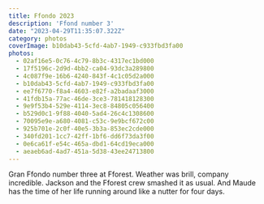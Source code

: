 ```yaml
---
title: Ffondo 2023
description: 'Ffond number 3'
date: "2023-04-29T11:35:07.322Z"
category: photos
coverImage: b10dab43-5cfd-4ab7-1949-c933fbd3fa00
photos:
  - 02af16e5-0c76-4c79-8b3c-4317ec1bd000
  - 17f5196c-2d9d-4bb2-ca04-93dc3a289800
  - 4c087f9e-16b6-4240-843f-4c1c05d2a000
  - b10dab43-5cfd-4ab7-1949-c933fbd3fa00
  - ee7f6770-f8a4-4603-e82f-a2badaaf3000
  - 41fdb15a-77ac-46de-3ce3-781418128300
  - 9e9f53b4-529e-4114-3ec8-84805c056400
  - b529d0c1-9f88-4040-5ad4-26c4c1308600
  - 70095e9e-a680-4081-c53c-9e9bcf672c00
  - 925b701e-2c0f-40e5-3b3a-853ec2cde000
  - 340fd201-1cc7-42ff-1bf6-dd6f73da3f00
  - 0e6ca61f-e54c-465a-dbd1-64cd19eca000
  - aeaeb6ad-4ad7-451a-5d38-43ee24713800
---
```


Gran Ffondo number three at Fforest. Weather was brill, company incredible. Jackson and the Fforest crew smashed it as usual. And Maude has the time of her life running around like a nutter for four days.
